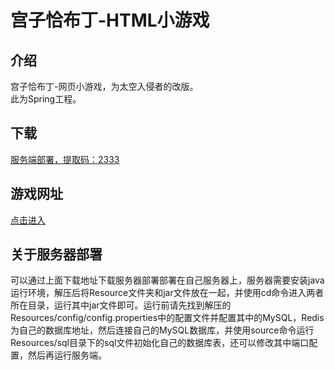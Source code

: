 # 宫子恰布丁-HTML小游戏

## 介绍
宫子恰布丁-网页小游戏，为太空入侵者的改版。<br>
此为Spring工程。<br>
## 下载
[服务端部署，提取码：2333](https://swsk33.lanzoui.com/b0br8ycxg)<br>

## 游戏网址
[点击进入](http://swsk33-web.link:8801/miyakogame)<br>

## 关于服务器部署
可以通过上面下载地址下载服务器部署部署在自己服务器上，服务器需要安装java运行环境，解压后将Resource文件夹和jar文件放在一起，并使用cd命令进入两者所在目录，运行其中jar文件即可。运行前请先找到解压的Resources/config/config.properties中的配置文件并配置其中的MySQL，Redis为自己的数据库地址，然后连接自己的MySQL数据库，并使用source命令运行Resources/sql目录下的sql文件初始化自己的数据库表，还可以修改其中端口配置，然后再运行服务端。
